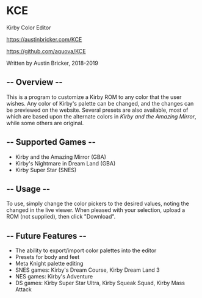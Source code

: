 # KCE

Kirby Color Editor

https://austinbricker.com/KCE

https://github.com/aquova/KCE

Written by Austin Bricker, 2018-2019

## -- Overview --

This is a program to customize a Kirby ROM to any color that the user wishes. Any color of Kirby's palette can be changed, and the changes can be previewed on the website. Several presets are also available, most of which are based upon the alternate colors in *Kirby and the Amazing Mirror*, while some others are original.

## -- Supported Games --

- Kirby and the Amazing Mirror (GBA)
- Kirby's Nightmare in Dream Land (GBA)
- Kirby Super Star (SNES)

## -- Usage --

To use, simply change the color pickers to the desired values, noting the changed in the live viewer. When pleased with your selection, upload a ROM (not supplied), then click "Download".

## -- Future Features --

- The ability to export/import color palettes into the editor
- Presets for body and feet
- Meta Knight palette editing
- SNES games: Kirby's Dream Course, Kirby Dream Land 3
- NES games: Kirby's Adventure
- DS games: Kirby Super Star Ultra, Kirby Squeak Squad, Kirby Mass Attack
